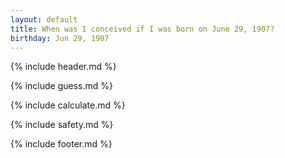 ```yaml
---
layout: default
title: When was I conceived if I was born on June 29, 1907?
birthday: Jun 29, 1907
---
```


{% include header.md %}

{% include guess.md %}

{% include calculate.md %}

{% include safety.md %}

{% include footer.md %}



